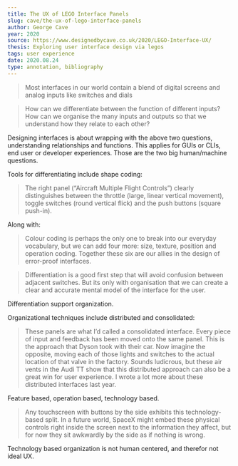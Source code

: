 ```yaml
---
title: The UX of LEGO Interface Panels
slug: cave/the-ux-of-lego-interface-panels
author: George Cave
year: 2020
source: https://www.designedbycave.co.uk/2020/LEGO-Interface-UX/
thesis: Exploring user interface design via legos
tags: user experience
date: 2020.08.24
type: annotation, bibliography
---
```



> Most interfaces in our world contain a blend of digital screens and analog inputs like switches and dials

> How can we differentiate between the function of different inputs?
> How can we organise the many inputs and outputs so that we understand how they relate to each other?

Designing interfaces is about wrapping with the above two questions, understanding relationships and functions. This applies for GUIs or CLIs, end user or developer experiences. Those are the two big human/machine questions. 

Tools for differentiating include shape coding:

> The right panel (“Aircraft Multiple Flight Controls”) clearly distinguishes between the throttle (large, linear vertical movement), toggle switches (round vertical flick) and the push buttons (square push-in).

Along with:

> Colour coding is perhaps the only one to break into our everyday vocabulary, but we can add four more: size, texture, position and operation coding. Together these six are our allies in the design of error-proof interfaces.

> Differentiation is a good first step that will avoid confusion between adjacent switches. But its only with organisation that we can create a clear and accurate mental model of the interface for the user.

Differentiation support organization. 

Organizational techniques include distributed and consolidated:

> These panels are what I’d called a consolidated interface. Every piece of input and feedback has been moved onto the same panel. This is the approach that Dyson took with their car. Now imagine the opposite, moving each of those lights and switches to the actual location of that valve in the factory. Sounds ludicrous, but these air vents in the Audi TT show that this distributed approach can also be a great win for user experience. I wrote a lot more about these distributed interfaces last year.

Feature based, operation based, technology based. 

> Any touchscreen with buttons by the side exhibits this technology-based split. In a future world, SpaceX might embed these physical controls right inside the screen next to the information they affect, but for now they sit awkwardly by the side as if nothing is wrong.

Technology based organization is not human centered, and therefor not ideal UX. 